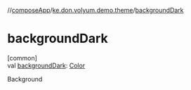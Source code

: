 //[composeApp](../../index.md)/[ke.don.volyum.demo.theme](index.md)/[backgroundDark](background-dark.md)

# backgroundDark

[common]\
val [backgroundDark](background-dark.md): [Color](https://developer.android.com/reference/kotlin/androidx/compose/ui/graphics/Color.html)

Background